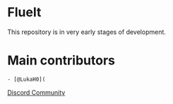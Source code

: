 # Fluelt

This repository is in very early stages of development.

# Main contributors

    - [@LukaH0](

[Discord Community](https://discord.gg/ZvVxNHVXjJ)
